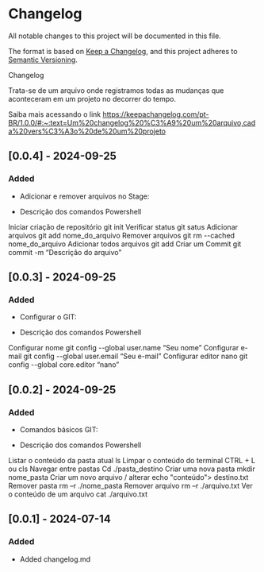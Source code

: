 # Changelog

All notable changes to this project will be documented in this file.

The format is based on [Keep a Changelog](https://keepachangelog.com/en/1.1.0/),
and this project adheres to [Semantic Versioning](https://semver.org/spec/v2.0.0.html).

Changelog 

Trata-se de um arquivo onde registramos todas as mudanças que aconteceram em um projeto no decorrer do tempo. 

Saiba mais acessando o link 
https://keepachangelog.com/pt-BR/1.0.0/#:~:text=Um%20changelog%20%C3%A9%20um%20arquivo,cada%20vers%C3%A3o%20de%20um%20projeto

## [0.0.4] - 2024-09-25

### Added
- Adicionar e remover arquivos no Stage:

- Descrição dos comandos                 Powershell

Iniciar criação de repositório           git init
Verificar status                         git satus
Adicionar arquivos                       git add nome_do_arquivo
Remover arquivos                         git rm --cached nome_do_arquivo
Adicionar todos arquivos                 git add
Criar um Commit                          git commit -m “Descrição do arquivo"


## [0.0.3] - 2024-09-25

### Added
- Configurar o GIT:

- Descrição dos comandos                 Powershell

Configurar nome                          git config  --global user.name “Seu nome”
Configurar e-mail                        git config  --global user.email “Seu e-mail”
Configurar editor nano                   git config  --global core.editor “nano”


## [0.0.2] - 2024-09-25

### Added
- Comandos básicos GIT:

- Descrição dos comandos                 Powershell

Listar o conteúdo da pasta atual         ls
Limpar o conteúdo do terminal            CTRL + L ou cls
Navegar entre pastas                     Cd ./pasta_destino
Criar uma nova pasta                     mkdir nome_pasta
Criar um novo arquivo / alterar          echo "conteúdo"> destino.txt
Remover pasta                            rm –r ./nome_pasta
Remover arquivo                          rm –r ./arquivo.txt
Ver o conteúdo de um arquivo             cat ./arquivo.txt


## [0.0.1] - 2024-07-14

### Added
- Added changelog.md
